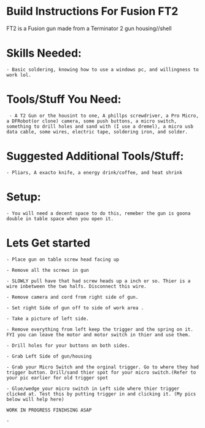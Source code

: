 # Build Instructions For Fusion FT2

FT2 is a Fusion gun made from a Terminator 2 gun housing//shell

# Skills Needed: 

    - Basic soldering, knowing how to use a windows pc, and willingness to work lol.

# Tools/Stuff You Need:

     - A T2 Gun or the housint to one, A phillps screwdriver, a Pro Micro, a DFRobot(or clone) camera, some push buttons, a micro switch, something to drill holes and sand with (I use a dremel), a micro usb data cable, some wires, electric tape, soldering iron, and solder.

# Suggested Additional Tools/Stuff:

    - Pliars, A exacto knife, a energy drink/coffee, and heat shrink
    
# Setup:

    - You will need a decent space to do this, remeber the gun is goona double in table space when you open it.
    

# Lets Get started

    - Place gun on table screw head facing up

    - Remove all the screws in gun

    - SLOWLY pull have that had screw heads up a inch or so. Thier is a wire inbetween the two halfs. Disconnect this wire.

    - Remove camera and cord from right side of gun. 

    - Set right Side of gun off to side of work area .
    
    - Take a picture of left side.
    
    - Remove everything from left keep the trigger and the spring on it. FYI you can leave the motor and motor switch in thier and use them.

    - Drill holes for your buttons on both sides. 

    - Grab Left Side of gun/housing 
    
    - Grab your Micro Switch and the orginal trigger. Go to where they had trigger button. Drill/sand thier spot for your micro switch.(Refer to your pic earlier for old trigger spot

    - Glue/wedge your micro switch in Left side where thier trigger clicked at. Test this by putting trigger in and clicking it. (My pics below will help here)  
    
    WORK IN PROGRESS FINIHSING ASAP
    
    - 
